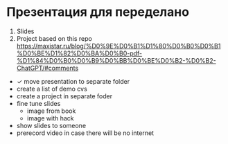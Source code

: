 # Презентация для переделано

1. Slides
2. Project
based on this repo https://maxistar.ru/blog/%D0%9E%D0%B1%D1%80%D0%B0%D0%B1%D0%BE%D1%82%D0%BA%D0%B0-pdf-%D1%84%D0%B0%D0%B9%D0%BB%D0%BE%D0%B2-%D0%B2-ChatGPT/#comments



- ✓ move presentation to separate folder
- create a list of demo cvs
- create a project in separate foder
- fine tune slides
  - image from book
  - image with hack
- show slides to someone
- prerecord video in case there will be no internet